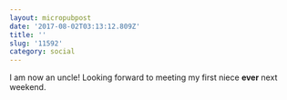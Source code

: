 ```yaml
---
layout: micropubpost
date: '2017-08-02T03:13:12.809Z'
title: ''
slug: '11592'
category: social
---
```

I am now an uncle! Looking forward to meeting my first niece **ever** next weekend.
